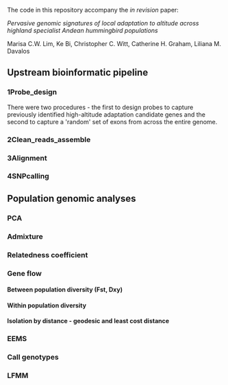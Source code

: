 The code in this repository accompany the *in revision* paper:

*Pervasive genomic signatures of local adaptation to altitude across highland specialist Andean hummingbird populations*

Marisa C.W. Lim, Ke Bi, Christopher C. Witt, Catherine H. Graham, Liliana M. Davalos

## Upstream bioinformatic pipeline


### 1Probe_design
There were two procedures - the first to design probes to capture previously identified high-altitude adaptation candidate genes and the second to capture a 'random' set of exons from across the entire genome. 



### 2Clean_reads_assemble




### 3Alignment




### 4SNPcalling




## Population genomic analyses

### PCA

### Admixture

### Relatedness coefficient

### Gene flow 

#### Between population diversity (Fst, Dxy)

#### Within population diversity

#### Isolation by distance - geodesic and least cost distance

### EEMS

### Call genotypes

### LFMM









